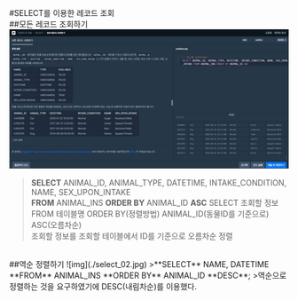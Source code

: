 #SELECT를 이용한 레코드 조회
<br>
##모든 레코드 조회하기
![img](./select_01.jpg)  
>**SELECT** ANIMAL_ID, ANIMAL_TYPE, DATETIME, INTAKE_CONDITION, NAME, SEX_UPON_INTAKE   
>**FROM** ANIMAL_INS **ORDER BY** ANIMAL_ID **ASC**
>SELECT 조회할 정보 FROM 테이블명 ORDER BY(정렬방법) ANIMAL_ID(동물ID를 기준으로) ASC(오름차순)  
>조회할 정보를 조회할 테이블에서 ID를 기준으로 오름차순 정렬  
<br>
##역순 정렬하기
![img](./select_02.jpg)
>**SELECT** NAME, DATETIME **FROM** ANIMAL_INS **ORDER BY** ANIMAL_ID **DESC**;
>역순으로 정렬하는 것을 요구하였기에 DESC(내림차순)를 이용했다.
